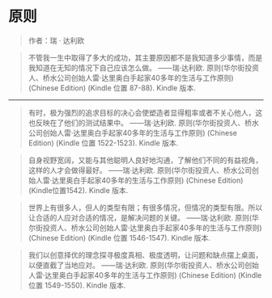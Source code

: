 # 原则
> 作者：瑞 · 达利欧

> 不管我一生中取得了多大的成功，其主要原因都不是我知道多少事情，而是我知道在无知的情况下自己应该怎么做。 ——瑞·达利欧. 原则(华尔街投资人、桥水公司创始人雷·达里奥白手起家40多年的生活与工作原则) (Chinese Edition) (Kindle 位置 87-88). Kindle 版本.

---

> 有时，极为强烈的追求目标的决心会使塑造者显得粗率或者不关心他人，这也反映在了他们的测试结果中。 ——瑞·达利欧. 原则(华尔街投资人、桥水公司创始人雷·达里奥白手起家40多年的生活与工作原则) (Chinese Edition) (Kindle 位置 1522-1523). Kindle 版本. 

> 自身视野宽阔，又能与其他聪明人良好地沟通，了解他们不同的有益视角，这样的人才会做得最好。 ——瑞·达利欧. 原则(华尔街投资人、桥水公司创始人雷·达里奥白手起家40多年的生活与工作原则) (Chinese Edition) (Kindle位置1542). Kindle 版本. 

> 世界上有很多人，但人的类型有限；有很多情况，但情况的类型有限。所以让合适的人应对合适的情况，是解决问题的关键。 ——瑞·达利欧. 原则(华尔街投资人、桥水公司创始人雷·达里奥白手起家40多年的生活与工作原则) (Chinese Edition) (Kindle 位置 1546-1547). Kindle 版本. 

> 我们以创意择优的理念探寻极度真相、极度透明，让问题和缺点摆上桌面，以便直截了当地应对。 ——瑞·达利欧. 原则(华尔街投资人、桥水公司创始人雷·达里奥白手起家40多年的生活与工作原则) (Chinese Edition) (Kindle 位置 1549-1550). Kindle 版本. 
